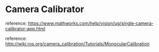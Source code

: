 # Camera Calibrator

reference: https://www.mathworks.com/help/vision/ug/single-camera-calibrator-app.html

reference: http://wiki.ros.org/camera_calibration/Tutorials/MonocularCalibration
